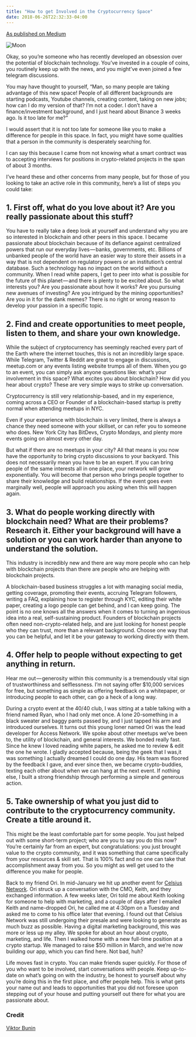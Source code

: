 ```yaml
---
title: "How to get Involved in the Cryptocurrency Space"
date: 2018-06-26T22:32:33-04:00
---
```


[As published on Medium](https://medium.com/pareagroup/how-to-get-involved-in-the-cryptocurrency-space-df764bf57d59)

![Moon](https://www.dropbox.com/s/vuyuox2w9pt9cpl/moon.jpeg?raw=true "Moon")

Okay, so you’re someone who has recently developed an obsession over the potential of blockchain technology. You’ve invested in a couple of coins, you routinely keep up with the news, and you might’ve even joined a few telegram discussions.

You may have thought to yourself, “Man, so many people are taking advantage of this new space! People of all different backgrounds are starting podcasts, Youtube channels, creating content, taking on new jobs; how can I do my version of that? I’m not a coder. I don’t have a finance/investment background, and I just heard about Binance 3 weeks ago. Is it too late for me?”

I would assert that it is not too late for someone like you to make a difference for people in this space. In fact, you might have some qualities that a person in the community is desperately searching for.

I can say this because I came from not knowing what a smart contract was to accepting interviews for positions in crypto-related projects in the span of about 3 months.

I’ve heard these and other concerns from many people, but for those of you looking to take an active role in this community, here’s a list of steps you could take:

## 1. First off, what do you love about it? Are you really passionate about this stuff?

You have to really take a deep look at yourself and understand why you are so interested in blockchain and other peers in this space. I became passionate about blockchain because of its defiance against centralized powers that run our everyday lives — banks, governments, etc. Billions of unbanked people of the world have an easier way to store their assets in a way that is not dependent on regulatory powers or an institution’s central database. Such a technology has no impact on the world without a community. When I read white papers, I get to peer into what is possible for the future of this planet — and there is plenty to be excited about. So what interests you? Are you passionate about how it works? Are you pursuing new avenues of investing? Are you intrigued by the mining opportunities? Are you in it for the dank memes? There is no right or wrong reason to develop your passion in a specific topic.

## 2. Find and create opportunities to meet people, listen to them, and share your own knowledge.

While the subject of cryptocurrency has seemingly reached every part of the Earth where the internet touches, this is not an incredibly large space. While Telegram, Twitter & Reddit are great to engage in discussions, meetup.com or any events listing website trumps all of them. When you go to an event, you can simply ask anyone questions like: what’s your involvement in this space? What excites you about blockchain? How did you hear about crypto? These are very simple ways to strike up conversation.

Cryptocurrency is still very relationship-based, and in my experience, coming across a CEO or Founder of a blockchain-based startup is pretty normal when attending meetups in NYC.

Even if your experience with blockchain is very limited, there is always a chance they need someone with your skillset, or can refer you to someone who does. New York City has BitDevs, Crypto Mondays, and plenty more events going on almost every other day.

But what if there are no meetups in your city? All that means is you now have the opportunity to bring crypto discussions to your backyard. This does not necessarily mean you have to be an expert. If you can bring people of the same interests all in one place, your network will grow exponentially. You will become that person who brings people together to share their knowledge and build relationships. If the event goes even marginally well, people will approach you asking when this will happen again.

## 3. What do people working directly with blockchain need? What are their problems? Research it. Either your background will have a solution or you can work harder than anyone to understand the solution.

This industry is incredibly new and there are way more people who can help with blockchain projects than there are people who are helping with blockchain projects.

A blockchain-based business struggles a lot with managing social media, getting coverage, promoting their events, accruing Telegram followers, writing a FAQ, explaining how to register through KYC, editing their white paper, creating a logo people can get behind, and I can keep going. The point is no one knows all the answers when it comes to turning an ingenious idea into a real, self-sustaining product. Founders of blockchain projects often need non-crypto-related help, and are just looking for honest people who they can trust, more than a relevant background. Choose one way that you can be helpful, and let it be your gateway to working directly with them.

## 4. Offer help to people without expecting to get anything in return.

Hear me out — generosity within this community is a tremendously vital sign of trustworthiness and selflessness. I’m not saying offer $10,000 services for free, but something as simple as offering feedback on a whitepaper, or introducing people to each other, can go a heck of a long way.

During a crypto event at the 40/40 club, I was sitting at a table talking with a friend named Ryan, who I had only met once. A lone 20-something in a black sweater and baggy pants passed by, and I just tapped his arm and introduced ourselves. It turns out this young loner named Ori was the lead developer for Access Network. We spoke about other meetups we’ve been to, the utility of blockchain, and general interests. We bonded really fast. Since he knew I loved reading white papers, he asked me to review & edit the one he wrote. I gladly accepted because, being the geek that I was,it was something I actually dreamed I could do one day. His team was floored by the feedback I gave, and ever since then, we became crypto-buddies, texting each other about when we can hang at the next event. If nothing else, I built a strong friendship through performing a simple and generous action.

## 5. Take ownership of what you just did to contribute to the cryptocurrency community. Create a title around it.

This might be the least comfortable part for some people. You just helped out with some short-term project; who are you to say you do this now? You’re certainly far from an expert, but congratulations: you just brought value to the crypto community, and it was something that came specifically from your resources & skill set. That is 100% fact and no one can take that accomplishment away from you. So you might as well get used to the difference you make for people.

Back to my friend Ori. In mid-January we hit up another event for [Celsius Network](https://celsius.network/?_branch_match_id=524881037638274433). Ori struck up a conversation with the CMO, Keith, and they exchanged information. A few weeks later, Ori told me about Keith looking for someone to help with marketing, and a couple of days after I emailed Keith and name-dropped Ori, he called me at 4:30pm on a Tuesday and asked me to come to his office later that evening. I found out that Celsius Network was still undergoing their presale and were looking to generate as much buzz as possible. Having a digital marketing background, this was more or less up my alley. We spoke for about an hour about crypto, marketing, and life. Then I walked home with a new full-time position at a crypto startup. We managed to raise $50 million in March, and we’re now building our app, which you can find here. Not bad, huh?

Life moves fast in crypto. You can make friends super quickly. For those of you who want to be involved, start conversations with people. Keep up-to-date on what’s going on with the industry, be honest to yourself about why you’re doing this in the first place, and offer people help. This is what gets your name out and leads to opportunities that you did not foresee upon stepping out of your house and putting yourself out there for what you are passionate about.

### Credit

[Viktor Bunin](mailto:viktor@parea.io)